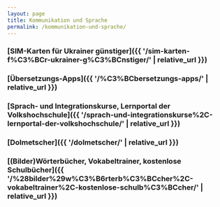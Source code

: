 ```yaml
---
layout: page
title: Kommunikation und Sprache
permalink: /kommunikation-und-sprache/
---
```


### [SIM\-Karten für Ukrainer günstiger]({{ '/sim-karten-f%C3%BCr-ukrainer-g%C3%BCnstiger/' | relative_url }})

### [Übersetzungs\-Apps]({{ '/%C3%BCbersetzungs-apps/' | relative_url }})

### [Sprach\- und Integrationskurse, Lernportal der Volkshochschule]({{ '/sprach-und-integrationskurse%2C-lernportal-der-volkshochschule/' | relative_url }})

### [Dolmetscher]({{ '/dolmetscher/' | relative_url }})

### [(Bilder)Wörterbücher, Vokabeltrainer, kostenlose Schulbücher]({{ '/%28bilder%29w%C3%B6rterb%C3%BCcher%2C-vokabeltrainer%2C-kostenlose-schulb%C3%BCcher/' | relative_url }})

